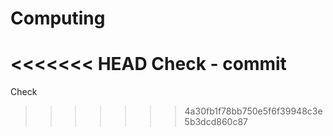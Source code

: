 # Computing

<<<<<<< HEAD
Check - commit
=======
Check
>>>>>>> 4a30fb1f78bb750e5f6f39948c3e5b3dcd860c87
